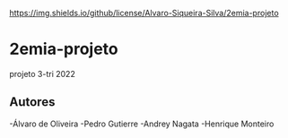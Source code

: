 https://img.shields.io/github/license/Alvaro-Siqueira-Silva/2emia-projeto
# 2emia-projeto
projeto 3-tri 2022
## Autores
-Álvaro de Oliveira
-Pedro Gutierre
-Andrey Nagata
-Henrique Monteiro
